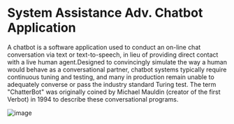 
# System Assistance Adv. Chatbot Application
 A chatbot is a software application used to conduct an on-line chat conversation via text or text-to-speech, in lieu of providing direct contact with a live human agent.Designed to convincingly simulate the way a human would behave as a conversational partner, chatbot systems typically require continuous tuning and testing, and many in production remain unable to adequately converse or pass the industry standard Turing test. The term "ChatterBot" was originally coined by Michael Mauldin (creator of the first Verbot) in 1994 to describe these conversational programs.

![image](https://user-images.githubusercontent.com/60054130/122257546-bd187600-ceed-11eb-8976-7b01dcf758e2.png)
